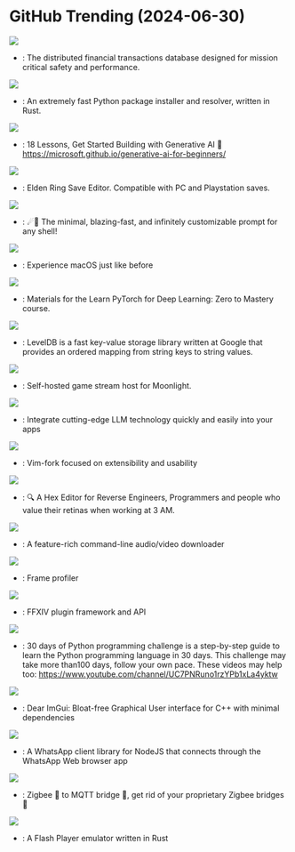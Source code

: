 # GitHub Trending (2024-06-30)

![](https://img.shields.io/badge/Zig-New%20250-green?style=flat-square&logo=appveyor)
- [](https://github.comundefined): The distributed financial transactions database designed for mission critical safety and performance.

![](https://img.shields.io/badge/Rust-New%20187-green?style=flat-square&logo=appveyor)
- [](https://github.comundefined): An extremely fast Python package installer and resolver, written in Rust.

![](https://img.shields.io/badge/Jupyter%20Notebook-New%20887-green?style=flat-square&logo=appveyor)
- [](https://github.comundefined): 18 Lessons, Get Started Building with Generative AI 🔗 https://microsoft.github.io/generative-ai-for-beginners/

![](https://img.shields.io/badge/Rust-New%202-green?style=flat-square&logo=appveyor)
- [](https://github.comundefined): Elden Ring Save Editor. Compatible with PC and Playstation saves.

![](https://img.shields.io/badge/Rust-New%2024-green?style=flat-square&logo=appveyor)
- [](https://github.comundefined): ☄🌌️ The minimal, blazing-fast, and infinitely customizable prompt for any shell!

![](https://img.shields.io/badge/Python-New%2013-green?style=flat-square&logo=appveyor)
- [](https://github.comundefined): Experience macOS just like before

![](https://img.shields.io/badge/Jupyter%20Notebook-New%2015-green?style=flat-square&logo=appveyor)
- [](https://github.comundefined): Materials for the Learn PyTorch for Deep Learning: Zero to Mastery course.

![](https://img.shields.io/badge/C%2B%2B-New%2018-green?style=flat-square&logo=appveyor)
- [](https://github.comundefined): LevelDB is a fast key-value storage library written at Google that provides an ordered mapping from string keys to string values.

![](https://img.shields.io/badge/C%2B%2B-New%2034-green?style=flat-square&logo=appveyor)
- [](https://github.comundefined): Self-hosted game stream host for Moonlight.

![](https://img.shields.io/badge/C%23-New%20584-green?style=flat-square&logo=appveyor)
- [](https://github.comundefined): Integrate cutting-edge LLM technology quickly and easily into your apps

![](https://img.shields.io/badge/Vim%20Script-New%2036-green?style=flat-square&logo=appveyor)
- [](https://github.comundefined): Vim-fork focused on extensibility and usability

![](https://img.shields.io/badge/C%2B%2B-New%202-green?style=flat-square&logo=appveyor)
- [](https://github.comundefined): 🔍 A Hex Editor for Reverse Engineers, Programmers and people who value their retinas when working at 3 AM.

![](https://img.shields.io/badge/Python-New%2058-green?style=flat-square&logo=appveyor)
- [](https://github.comundefined): A feature-rich command-line audio/video downloader

![](https://img.shields.io/badge/C%2B%2B-New%20208-green?style=flat-square&logo=appveyor)
- [](https://github.comundefined): Frame profiler

![](https://img.shields.io/badge/C%23-New%2022-green?style=flat-square&logo=appveyor)
- [](https://github.comundefined): FFXIV plugin framework and API

![](https://img.shields.io/badge/Python-New%20913-green?style=flat-square&logo=appveyor)
- [](https://github.comundefined): 30 days of Python programming challenge is a step-by-step guide to learn the Python programming language in 30 days. This challenge may take more than100 days, follow your own pace. These videos may help too: https://www.youtube.com/channel/UC7PNRuno1rzYPb1xLa4yktw

![](https://img.shields.io/badge/C%2B%2B-New%2050-green?style=flat-square&logo=appveyor)
- [](https://github.comundefined): Dear ImGui: Bloat-free Graphical User interface for C++ with minimal dependencies

![](https://img.shields.io/badge/JavaScript-New%2023-green?style=flat-square&logo=appveyor)
- [](https://github.comundefined): A WhatsApp client library for NodeJS that connects through the WhatsApp Web browser app

![](https://img.shields.io/badge/JavaScript-New%202-green?style=flat-square&logo=appveyor)
- [](https://github.comundefined): Zigbee 🐝 to MQTT bridge 🌉, get rid of your proprietary Zigbee bridges 🔨

![](https://img.shields.io/badge/Rust-New%206-green?style=flat-square&logo=appveyor)
- [](https://github.comundefined): A Flash Player emulator written in Rust

